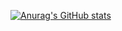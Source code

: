 [![Anurag's GitHub stats](https://github-readme-stats.vercel.app/api?username=LeonardoCoradeli&theme=radical)](https://github.com/LeonardoCoradeli/github-readme-stats)

